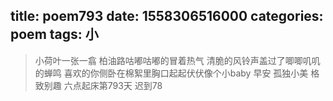 title: poem793
date: 1558306516000
categories: poem
tags: 小
---
> 小荷叶一张一翕
柏油路咕嘟咕嘟的冒着热气
清脆的风铃声盖过了唧唧叽叽的蝉鸣
喜欢的你侧卧在棉絮里胸口起起伏伏像个小baby
早安
孤独小美
格致别趣
六点起床第793天 迟到78